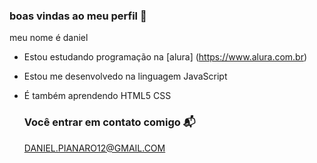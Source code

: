 ### boas vindas ao meu perfil 🖤

meu nome é daniel

- Estou estudando programação na [alura] (https://www.alura.com.br)
- Estou me desenvolvedo na linguagem JavaScript
- É também aprendendo HTML5 CSS

  ### Você entrar em contato comigo 📬
   DANIEL.PIANARO12@GMAIL.COM
